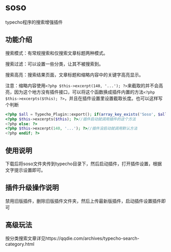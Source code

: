 # soso
typecho程序的搜索增强插件

## 功能介绍
搜索模式：有常规搜索和仅搜索文章标题两种模式。

搜索过滤：可以设置一些分类，让其不被搜索到。

搜索高亮：搜索结果页面，文章标题和缩略内容中的关键字高亮显示。

注意：缩略内容使用`<?php $this->excerpt(140, '...'); ?>`来截取的并不会高亮，因为这个地方没有插件接口，可以将这个函数换成插件内置的方法`<?php $this->excerpts($this); ?>`，并且在插件设置里设置截取长度。也可以这样写个判断

```php
<?php $all = Typecho_Plugin::export(); if(array_key_exists('Soso', $all['activated'])): ?>
<?php $this->excerpts($this); ?>//插件启动就调用插件的这个方法
<?php else: ?>
<?php $this->excerpt(140, '...'); ?>//插件没启动就调用默认方法
<?php endif; ?>
```

## 使用说明
下载后将soso文件夹传到typecho目录下，然后启动插件，打开插件设置，根据文字提示设置即可。

## 插件升级操作说明
禁用旧版插件，删除旧版插件文件夹，然后上传最新版插件，启动插件设置插件即可

## 高级玩法
按分类搜索文章详见https://qqdie.com/archives/typecho-search-category.html
